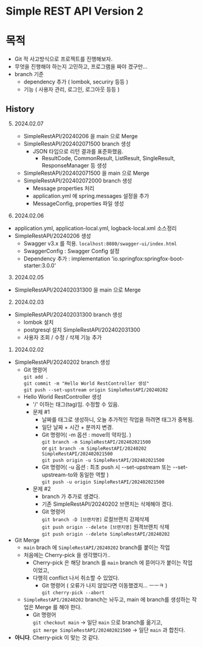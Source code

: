 Simple REST API Version 2
=
# 목적
- Git 적 사고방식으로 프로젝트를 진행해보자.
- 무엇을 진행해야 하는지 고민하고, 프로그램을 짜야 겠구만...
- branch 기준
  - dependency 추가 ( lombok, securiry 등등 )
  - 기능 ( 사용자 관리, 로그인, 로그아웃 등등 )

## History

5. 2024.02.07
   - SimpleRestAPI/20240206 을 main 으로 Merge
   - SimpleRestAPI/202402071500 branch 생성
     - JSON 타입으로 리턴 결과를 표준화했음.
       - ResultCode, CommonResult, ListResult, SingleResult, ResponseManager 등 생성
   - SimpleRestAPI/202402071500 을 main 으로 Merge
   - SimpleRestAPI/202402072000 branch 생성
     - Message properties 처리
     - application.yml 에 spring.messages 설정을 추가
     - MessageConfig, properties 파일 생성
     
4. 2024.02.06
  - application.yml, application-local.yml, logback-local.xml 소스정리
  - SimpleRestAPI/20240206 생성
    - Swagger v3.x 를 적용. `localhost:8080/swagger-ui/index.html`
    - SwaggerConfig : Swagger Config 설정
    - Dependency 추가 : implementation 'io.springfox:springfox-boot-starter:3.0.0'

3. 2024.02.05
  - SimpleRestAPI/202402031300 을 main 으로 Merge

2. 2024.02.03
  - SimpleRestAPI/202402031300 branch 생성
    - lombok 설치
    - postgresql 설치 SimpleRestAPI/202402031300 
    - 사용자 조회 / 수정 / 삭제 기능 추가

1. 2024.02.02
  - SimpleRestAPI/20240202 branch 생성
    - Git 명령어  
        `git add .`  
        `git commit -m "Hello World RestController 생성"`  
        `git push --set-upstream origin SimpleRestAPI/20240202`
    - Hello World RestController 생성
      - '/' 이하는 태그(tag)임. 수정할 수 있음.
      - 문제 #1
        - 날짜를 태그로 생성하니, 오늘 추가적인 작업을 하려면 태그가 중복됨.
        - 일단 날짜 + 시간 + 분까지 변경.
        - Git 명령어( -m 옵션 : move의 약자임. )  
            `git branch -m SimpleRestAPI/202402021500`  
            or `git branch -m SimpleRestAPI/20240202 SimpleRestAPI/202402021500`  
            `git push origin -u SimpleRestAPI/202402021500`
        - Git 명령어( -u 옵션 : 최초 push 시 --set-upstream 또는 --set-upstream-to와 동일한 역할 )  
            `git push -u origin SimpleRestAPI/202402021500`
      - 문제 #2
        - branch 가 추가로 생겼다.
        - 기존 SimpleRestAPI/20240202 브랜치는 삭제해야 겠다.
        - Git 명령어  
            `git branch -D [브랜치명]` 로컬브랜치 강제삭제  
            `git push origin --delete [브랜치명]` 원격브랜치 삭제  
            `git push origin --delete SimpleRestAPI/20240202`
  - Git Merge
    - `main` brach 에 `SimpleRestAPI/20240202` branch를 붙이는 작업
    - 처음에는 Cherry-pick 을 생각했다가..
      - Cherry-pick 은 해당 branch 를 `main` branch 에 뜯어다가 붙이는 작업이었고,
      - 다행히 conflict 나서 취소할 수 있었다.
        - Git 명령어 ( 오류가 나지 않았다면 이동했겠지... ㅡㅡㅋ )  
            `git cherry-pick --abort`
    - `SimpleRestAPI/20240202` branch는 놔두고, main 에 branch를 생성하는 작업은 Merge 를 해야 한다.
      - Git 명령어  
        `git checkout main` -> 일단 `main` 으로 branch를 옮기고,    
        `git merge SimpleRestAPI/202402021500` -> 일단 `main` 과 합친다.
  - **아니다**. Cherry-pick 이 맞는 것 같다.